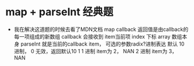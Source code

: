 # map + parseInt 经典题

- 我在解决这道题的时候去看了MDN文档
    map  callback  返回值是由callback的每一项组成的新数组
    callback  会接收到 item当前项  index 下标  array 数组本身
    parseInt  就是当前的callback item， 可选的参数radix?进制表达
    默认 10进制，
    0 无效，返回默认10  1
    1 进制 item为 2， NAN
    2 进制 item为 3， NAN